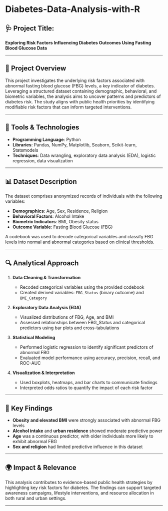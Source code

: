 # Diabetes-Data-Analysis-with-R

## 🩺 Project Title:  
**Exploring Risk Factors Influencing Diabetes Outcomes Using Fasting Blood Glucose Data**

---

## 📘 Project Overview  
This project investigates the underlying risk factors associated with abnormal fasting blood glucose (FBG) levels, a key indicator of diabetes. Leveraging a structured dataset containing demographic, behavioral, and biometric variables, the analysis aims to uncover patterns and predictors of diabetes risk. The study aligns with public health priorities by identifying modifiable risk factors that can inform targeted interventions.

---

## 🧰 Tools & Technologies  
- **Programming Language**: Python  
- **Libraries**: Pandas, NumPy, Matplotlib, Seaborn, Scikit-learn, Statsmodels  
- **Techniques**: Data wrangling, exploratory data analysis (EDA), logistic regression, data visualization

---

## 📊 Dataset Description  
The dataset comprises anonymized records of individuals with the following variables:
- **Demographics**: Age, Sex, Residence, Religion  
- **Behavioral Factors**: Alcohol Intake  
- **Biometric Indicators**: BMI, Obesity status  
- **Outcome Variable**: Fasting Blood Glucose (FBG)

A codebook was used to decode categorical variables and classify FBG levels into normal and abnormal categories based on clinical thresholds.

---

## 🔍 Analytical Approach  
1. **Data Cleaning & Transformation**  
   - Recoded categorical variables using the provided codebook  
   - Created derived variables: `FBG_Status` (binary outcome) and `BMI_Category`  

2. **Exploratory Data Analysis (EDA)**  
   - Visualized distributions of FBG, Age, and BMI  
   - Assessed relationships between FBG_Status and categorical predictors using bar plots and cross-tabulations  

3. **Statistical Modeling**  
   - Performed logistic regression to identify significant predictors of abnormal FBG  
   - Evaluated model performance using accuracy, precision, recall, and ROC-AUC  

4. **Visualization & Interpretation**  
   - Used boxplots, heatmaps, and bar charts to communicate findings  
   - Interpreted odds ratios to quantify the impact of each risk factor  

---

## 🎯 Key Findings  
- **Obesity and elevated BMI** were strongly associated with abnormal FBG levels  
- **Alcohol intake** and **urban residence** showed moderate predictive power  
- **Age** was a continuous predictor, with older individuals more likely to exhibit abnormal FBG  
- **Sex and religion** had limited predictive influence in this dataset  

---

## 🌍 Impact & Relevance  
This analysis contributes to evidence-based public health strategies by highlighting key risk factors for diabetes. The findings can support targeted awareness campaigns, lifestyle interventions, and resource allocation in both rural and urban settings.

---
